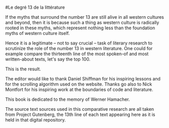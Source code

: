#Le degré 13 de la littérature

If the myths that surround the number 13 are still alive
in all western cultures and beyond, then it is because
such a thing as western culture is radically rooted
in these myths, which represent nothing less than the
foundation myths of western culture itself.

Hence it is a legitimate – not to say crucial – task of literary
research to scrutinize the role of the number 13 in western
literature. One could for example compare the thirteenth line
of the most spoken-of and most written-about texts, let's say the
top 100.

This is the result.

The editor would like to thank Daniel Shiffman for his inspiring
lessons and for the scrolling algorithm used on the website.
Thanks go also to Nick Montfort for his inspiring work at the
boundaries of code and literature.

This book is dedicated to the memory of Werner Hamacher.

The source text sources used in this comparative research are all
taken from Project Gutenberg, the 13th line of each text
appearing here as it is held in that digital repository.
